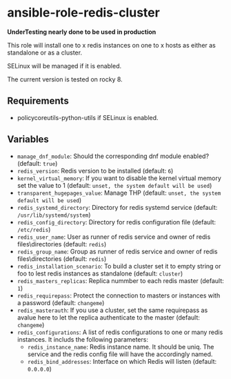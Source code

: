 # ansible-role-redis-cluster
**UnderTesting nearly done to be used in production**

This role will install one to  x redis instances on one to x hosts as either as standalone or as a cluster.

SELinux will be managed if it is enabled.

The current version is tested on rocky 8.

## Requirements ##

* policycoreutils-python-utils if SELinux is enabled.

## Variables ##

* `manage_dnf_module`: Should the corresponding dnf module enabled? (default: `true`)
* `redis_version`: Redis version to be installed (default: `6`)
* `kernel_virtual_memory`: If you want to disable the kernel virtual memory set the value to 1 (default: `unset, the system default will be used`)
* `transparent_hugepages_value`: Manage THP (default: `unset, the system default will be used`)
* `redis_systemd_directory`: Directory for redis systemd service (default: `/usr/lib/systemd/system`)
* `redis_config_directory`: Directory for redis configuration file (default: `/etc/redis`)
* `redis_user_name`: User as runner of redis service and owner of redis files\directories (default: `redis`)
* `redis_group_name`: Group as runner of redis service and owner of redis files\directories (default: `redis`)
* `redis_installation_scenario`: To build a cluster set it to empty string or foo to lest redis instances as standalone (default: `cluster`)
* `redis_masters_replicas`: Replica nummber to each redis master (default: `1`)
* `redis_requirepass`: Protect the connection to masters or instances with a password (default: `changeme`)
* `redis_masterauth`: If you use a cluster, set the same requirepass as avalue here to let the replica authenticate to the master (default: `changeme`)
* `redis_configurations`: A list of redis configurations to one or many redis instances. It includs the following parameters:
  * `redis_instance_name`: Redis instance name. It should be uniq. The service and the redis config file will have the accordingly named.
  * `redis_bind_addresses`: Interface on which Redis will listen (default: `0.0.0.0`)
